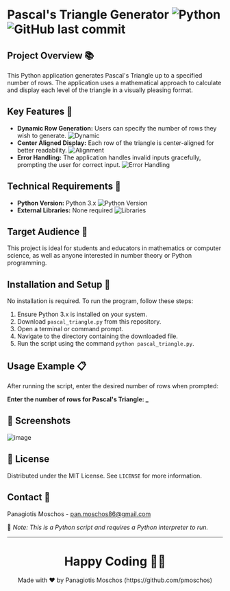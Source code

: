# Pascal's Triangle Generator ![Python](https://img.shields.io/badge/python-v3.7+-blue.svg) ![GitHub last commit](https://img.shields.io/github/last-commit/google/skia.svg) 

## Project Overview 📚
This Python application generates Pascal's Triangle up to a specified number of rows. The application uses a mathematical approach to calculate and display each level of the triangle in a visually pleasing format.

## Key Features 🌟
- **Dynamic Row Generation:** Users can specify the number of rows they wish to generate. ![Dynamic](https://img.shields.io/badge/dynamic-row%20generation-brightgreen)
- **Center Aligned Display:** Each row of the triangle is center-aligned for better readability. ![Alignment](https://img.shields.io/badge/alignment-center-brightgreen)
- **Error Handling:** The application handles invalid inputs gracefully, prompting the user for correct input. ![Error Handling](https://img.shields.io/badge/error-handling-red)

## Technical Requirements 🔧
- **Python Version:** Python 3.x ![Python Version](https://img.shields.io/badge/python-3.x-blue.svg)
- **External Libraries:** None required ![Libraries](https://img.shields.io/badge/libraries-none-important)

## Target Audience 🎯
This project is ideal for students and educators in mathematics or computer science, as well as anyone interested in number theory or Python programming.

## Installation and Setup 🚀
No installation is required. To run the program, follow these steps:
1. Ensure Python 3.x is installed on your system.
2. Download `pascal_triangle.py` from this repository.
3. Open a terminal or command prompt.
4. Navigate to the directory containing the downloaded file.
5. Run the script using the command `python pascal_triangle.py`.

## Usage Example 📋
After running the script, enter the desired number of rows when prompted:

**Enter the number of rows for Pascal's Triangle: _**

## 📸 Screenshots
![image](https://github.com/pmoschos/pmoschos/assets/133533759/6bb57c8b-7289-4ac1-b177-43cea5cc9b21)

## 📜 License
Distributed under the MIT License. See `LICENSE` for more information.

## Contact 📧
Panagiotis Moschos - pan.moschos86@gmail.com

🔗 *Note: This is a Python script and requires a Python interpreter to run.*

---
<h1 align=center>Happy Coding 👨‍💻 </h1>

<p align="center">
  Made with ❤️ by Panagiotis Moschos (https://github.com/pmoschos)
</p>
